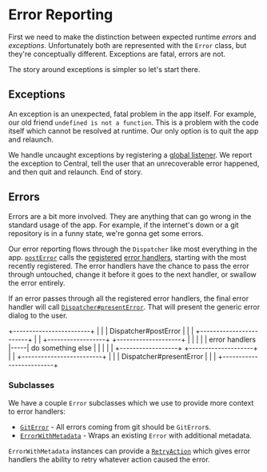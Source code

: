 # Error Reporting

First we need to make the distinction between expected runtime _errors_ and
_exceptions_. Unfortunately both are represented with the `Error` class, but
they're conceptually different. Exceptions are fatal, errors are not.

The story around exceptions is simpler so let's start there.

## Exceptions

An exception is an unexpected, fatal problem in the app itself. For example, our
old friend `undefined is not a function`. This is a problem with the code itself
which cannot be resolved at runtime. Our only option is to quit the app and
relaunch.

We handle uncaught exceptions by registering a [global listener](https://github.com/desktop/desktop/blob/fb4e73560127f491ccf5f59984a310481911f2b6/app/src/ui/index.tsx#L75).
We report the exception to Central, tell the user that an unrecoverable error
happened, and then quit and relaunch. End of story.

## Errors

Errors are a bit more involved. They are anything that can go wrong in the
standard usage of the app. For example, if the internet's down or a git
repository is in a funny state, we're gonna get some errors.

Our error reporting flows through the `Dispatcher` like most everything in the
app. [`postError`](https://github.com/desktop/desktop/blob/fb4e73560127f491ccf5f59984a310481911f2b6/app/src/lib/dispatcher/dispatcher.ts#L308)
calls the [registered](https://github.com/desktop/desktop/blob/fb4e73560127f491ccf5f59984a310481911f2b6/app/src/lib/dispatcher/dispatcher.ts#L711)
[error handlers](https://github.com/desktop/desktop/blob/fb4e73560127f491ccf5f59984a310481911f2b6/app/src/lib/dispatcher/error-handlers.ts),
starting with the most recently registered. The error handlers have the chance
to pass the error through untouched, change it before it goes to the next
handler, or swallow the error entirely.

If an error passes through all the registered error handlers, the final error
handler will call [`Dispatcher#presentError`](https://github.com/desktop/desktop/blob/75445ea61177347b2df08e846aae30e637d5f1de/app/src/lib/dispatcher/dispatcher.ts#L334).
That will present the generic error dialog to the user.

+------------------------+
|                        |
|  Dispatcher#postError  |
|                        |
+------------------------+
            |
            |
   +------------------+     +--------------------+
   |                  |     |                    |
   |  error handlers  |-----| do something else  |
   |                  |     |                    |
   +------------------+     +--------------------+
            |
            |
+-------------------------+
|                         |
| Dispatcher#presentError |
|                         |
+-------------------------+

### Subclasses

We have a couple `Error` subclasses which we use to provide more context to
error handlers:

* [`GitError`](https://github.com/desktop/desktop/blob/75445ea61177347b2df08e846aae30e637d5f1de/app/src/lib/git/core.ts#L62) -
All errors coming from git should be `GitError`s.
* [`ErrorWithMetadata`](https://github.com/desktop/desktop/blob/75445ea61177347b2df08e846aae30e637d5f1de/app/src/lib/error-with-metadata.ts) -
Wraps an existing `Error` with additional metadata.

`ErrorWithMetadata` instances can provide a [`RetryAction`](https://github.com/desktop/desktop/blob/75445ea61177347b2df08e846aae30e637d5f1de/app/src/lib/retry-actions.ts)
which gives error handlers the ability to retry whatever action caused the error.
